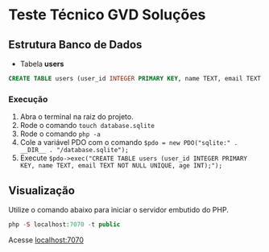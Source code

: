 # Teste Técnico GVD Soluções

## Estrutura Banco de Dados

- Tabela **users**

```sql
CREATE TABLE users (user_id INTEGER PRIMARY KEY, name TEXT, email TEXT NOT NULL UNIQUE, age INT);
```

### Execução

1. Abra o terminal na raiz do projeto.
2. Rode o comando `touch database.sqlite`
3. Rode o comando `php -a`
4. Cole a variável PDO com o comando `$pdo = new PDO("sqlite:" . __DIR__ . "/database.sqlite");`
5. Execute `$pdo->exec("CREATE TABLE users (user_id INTEGER PRIMARY KEY, name TEXT, email TEXT NOT NULL UNIQUE, age INT);");`

## Visualização

Utilize o comando abaixo para iniciar o servidor embutido do PHP.

```PHP
php -S localhost:7070 -t public
```

Acesse [localhost:7070](localhost:7070)
